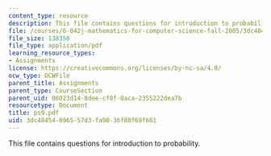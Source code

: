 ```yaml
---
content_type: resource
description: This file contains questions for introduction to probability.
file: /courses/6-042j-mathematics-for-computer-science-fall-2005/3dc48454096557d3fa9036f80f69f661_ps9.pdf
file_size: 138350
file_type: application/pdf
learning_resource_types:
- Assignments
license: https://creativecommons.org/licenses/by-nc-sa/4.0/
ocw_type: OCWFile
parent_title: Assignments
parent_type: CourseSection
parent_uid: 06023d14-8dee-cf8f-0aca-2355222dea7b
resourcetype: Document
title: ps9.pdf
uid: 3dc48454-0965-57d3-fa90-36f80f69f661
---
```

This file contains questions for introduction to probability.